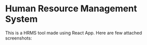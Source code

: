 # Human Resource Management System

This is a HRMS tool made using React App. Here are few attached screenshots:
